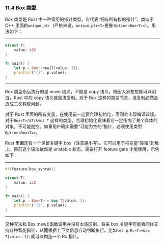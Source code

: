 ### 11.4 Box 类型

Box 类型是 Rust 中一种常用的指针类型。它代表“拥有所有权的指针”，类似于 C++ 里面的`unique_ptr`（严格来说，`unique_ptr<T>`更像 `Option<Box<T>>`）。用法如下：

---

```rust
struct T{
    value: i32
}

fn main() {
    let p = Box::new(T{value: 1});
    println!("{}", p.value);
}
```

---

Box 类型永远执行的是 move 语义，不能是 copy 语义。原因大家想想就可以明白，Rust 中的 copy 语义就是浅复制。对于 Box 这样的类型而言，浅复制必然会造成二次释放问题。

对于 Rust 里面的所有变量，在使用前一定要合理初始化，否则会出现编译错误。对于`Box<T>/&T/&mut T` 这样的类型，合理初始化意味着它一定指向了某个具体的对象，不可能是空。如果用户确实需要“可能为空的”指针，必须使用类型`Option<Box<T>>`。

Rust 里面还有一个保留关键字 box（注意是小写）。它可以用于把变量“装箱”到堆上。目前这个语法依然是 unstable 状态，需要打开 feature gate 才能使用，示例如下：

---

```rust
#![feature(box_syntax)]

struct T{
    value: i32
}

fn main() {
    let p : Box<T> = box T{value: 1};
    println!("{}", p.value);
}
```

---

这种写法和 Box::new()函数调用并没有本质区别。将来 box 关键字可能会同样支持各种智能指针，从而根据上下文信息自动判断执行。比如`let p:Rc<T>=box T{value：1};`就可以构造一个 Rc 指针。
